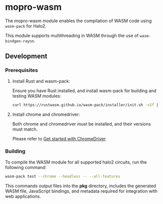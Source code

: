 # mopro-wasm

The mopro-wasm module enables the compilation of WASM code using `wasm-pack` for Halo2.

This module supports multithreading in WASM through the use of `wasm-bindgen-rayon`.

## Development


### Prerequisites

1. Install Rust and wasm-pack:

    Ensure you have Rust installed, and install wasm-pack for building and testing WASM modules:

    ```bash
    curl https://rustwasm.github.io/wasm-pack/installer/init.sh -sSf | sh
    ```

2. Install chrome and chromedriver:
    
    Both chrome and chromedriver must be installed, and their versions must match.

    Please refer to [Get started with ChromeDriver](https://developer.chrome.com/docs/chromedriver/get-started)

### Building

To compile the WASM module for all supported halo2 circuits, run the following command:

```bash
wasm-pack test --chrome --headless -- --all-features
```

This commands output files into the **pkg** directory, includes the generated WASM file, JavaScript bindings, and metadata required for integration with web applications.